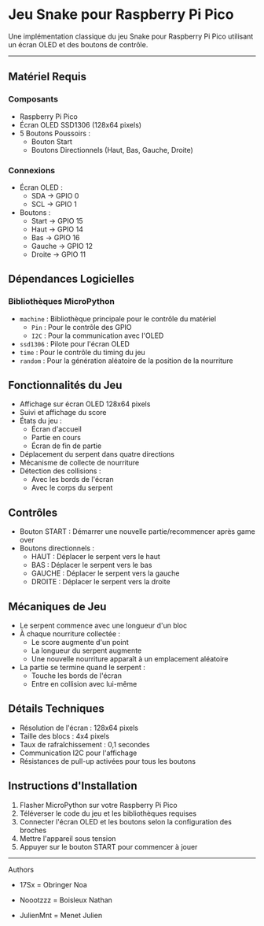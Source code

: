 # Jeu Snake pour Raspberry Pi Pico

Une implémentation classique du jeu Snake pour Raspberry Pi Pico utilisant un écran OLED et des boutons de contrôle.

---

## Matériel Requis

### Composants
- Raspberry Pi Pico
- Écran OLED SSD1306 (128x64 pixels)
- 5 Boutons Poussoirs :
  - Bouton Start
  - Boutons Directionnels (Haut, Bas, Gauche, Droite)

### Connexions
- Écran OLED :
  - SDA -> GPIO 0
  - SCL -> GPIO 1
- Boutons :
  - Start -> GPIO 15
  - Haut -> GPIO 14
  - Bas -> GPIO 16
  - Gauche -> GPIO 12
  - Droite -> GPIO 11

## Dépendances Logicielles

### Bibliothèques MicroPython
- `machine` : Bibliothèque principale pour le contrôle du matériel
  - `Pin` : Pour le contrôle des GPIO
  - `I2C` : Pour la communication avec l'OLED
- `ssd1306` : Pilote pour l'écran OLED
- `time` : Pour le contrôle du timing du jeu
- `random` : Pour la génération aléatoire de la position de la nourriture

## Fonctionnalités du Jeu

- Affichage sur écran OLED 128x64 pixels
- Suivi et affichage du score
- États du jeu :
  - Écran d'accueil
  - Partie en cours
  - Écran de fin de partie
- Déplacement du serpent dans quatre directions
- Mécanisme de collecte de nourriture
- Détection des collisions :
  - Avec les bords de l'écran
  - Avec le corps du serpent

## Contrôles

- Bouton START : Démarrer une nouvelle partie/recommencer après game over
- Boutons directionnels :
  - HAUT : Déplacer le serpent vers le haut
  - BAS : Déplacer le serpent vers le bas
  - GAUCHE : Déplacer le serpent vers la gauche
  - DROITE : Déplacer le serpent vers la droite

## Mécaniques de Jeu

- Le serpent commence avec une longueur d'un bloc
- À chaque nourriture collectée :
  - Le score augmente d'un point
  - La longueur du serpent augmente
  - Une nouvelle nourriture apparaît à un emplacement aléatoire
- La partie se termine quand le serpent :
  - Touche les bords de l'écran
  - Entre en collision avec lui-même

## Détails Techniques

- Résolution de l'écran : 128x64 pixels
- Taille des blocs : 4x4 pixels
- Taux de rafraîchissement : 0,1 secondes
- Communication I2C pour l'affichage
- Résistances de pull-up activées pour tous les boutons

## Instructions d'Installation

1. Flasher MicroPython sur votre Raspberry Pi Pico
2. Téléverser le code du jeu et les bibliothèques requises
3. Connecter l'écran OLED et les boutons selon la configuration des broches
4. Mettre l'appareil sous tension
5. Appuyer sur le bouton START pour commencer à jouer

---

Authors 

- 17Sx = Obringer Noa

- Noootzzz = Boisleux Nathan

- JulienMnt = Menet Julien
